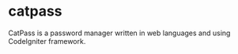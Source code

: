 catpass
=======

CatPass is a password manager written in web languages and using CodeIgniter framework.
